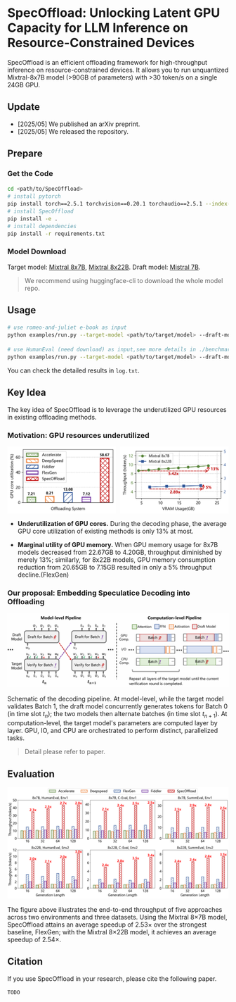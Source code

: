 # SpecOffload: Unlocking Latent GPU Capacity for LLM Inference on Resource-Constrained Devices

SpecOffload is an efficient offloading
framework for high-throughput inference on resource-constrained devices. It allows you to run unquantized Mixtral-8x7B model (>90GB of parameters) with >30 token/s on a single 24GB GPU.

## Update
* [2025/05] We published an arXiv preprint.
* [2025/05] We released the repository.

## Prepare

### Get the Code
```bash
cd <path/to/SpecOffload>
# install pytorch
pip install torch==2.5.1 torchvision==0.20.1 torchaudio==2.5.1 --index-url https://download.pytorch.org/whl/cu121
# install SpecOffload
pip install -e .
# install dependencies
pip install -r requirements.txt
```

### Model Download
Target model: [Mixtral 8x7B](https://huggingface.co/mistralai/Mixtral-8x7B-v0.1), [Mixtral 8x22B](https://huggingface.co/mistralai/Mixtral-8x22B-v0.1). Draft model: [Mistral 7B](https://huggingface.co/mistralai/Mistral-7B-Instruct-v0.2).
> We recommend using huggingface-cli to download the whole model repo.

## Usage

```bash
# use romeo-and-juliet e-book as input
python examples/run.py --target-model <path/to/target/model> --draft-model <path/to/draft/model> --input-token-length-truncate 128 --cuda 0

# use HumanEval (need download) as input,see more details in ./benchmarks
python examples/run.py --target-model <path/to/target/model> --draft-model <path/to/draft/model> --dataset openai_humaneval --cuda 1
```

You can check the detailed results in `log.txt`.

## Key Idea
The key idea of SpecOffload is to leverage the underutilized GPU resources in existing offloading methods.

### Motivation: GPU resources underutilized

<div style="display: flex; gap: 10px;">
  <img src="./asset/motivation-util.png" alt="motivation1" style="width: 49%; height: auto;">
  <img src="./asset/motivation-memory.png" alt="motivation2" style="width: 49%; height: auto;">
</div>

* **Underutilization of GPU cores.**
During the decoding phase, the average GPU core utilization of existing methods is only 13% at most.

* **Marginal utility of GPU memory.**
When GPU memory usage for 8x7B models decreased from 22.67GB to 4.20GB, throughput diminished by merely 13%; similarly, for 8x22B models, GPU memory consumption reduction from 20.65GB to 7.15GB resulted in only a 5% throughput decline.(FlexGen) 



### Our proposal: Embedding Speculatice Decoding into Offloading
![pipeline](./asset/pipeline.png)

Schematic of the decoding pipeline. At model-level, while the target model validates Batch 1, the draft model concurrently generates tokens for Batch 0 (in time slot $t_n$); the two models then alternate batches (in time slot $t_{n+1}$). At computation-level, the target model's parameters are computed layer by layer. GPU, IO, and CPU are orchestrated to perform distinct, parallelized tasks. 


> Detail please refer to paper.

## Evaluation
![overall](./asset/overall.png)

The figure above illustrates the end-to-end throughput of five approaches across two environments and three datasets. Using the Mixtral 8×7B model, SpecOffload attains an average speedup of 2.53× over the strongest baseline, FlexGen; with the Mixtral 8×22B model, it achieves an average speedup of 2.54×.

## Citation
If you use SpecOffload in your research, please cite the following paper.

```
TODO
```